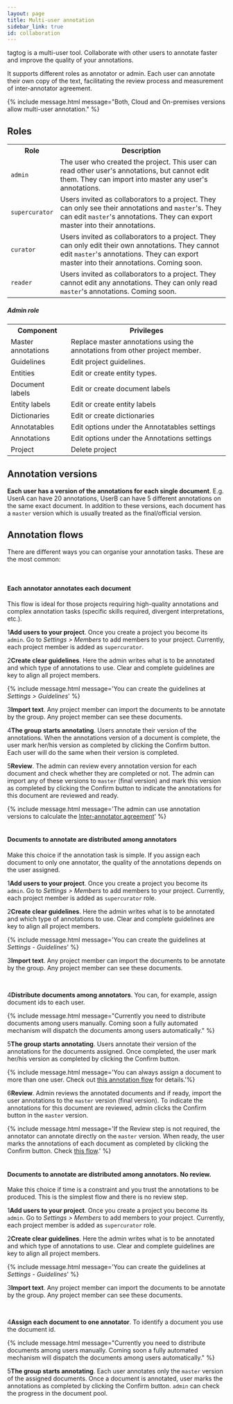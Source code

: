 ```yaml
---
layout: page
title: Multi-user annotation
sidebar_link: true
id: collaboration
---
```

<div class="two-third-col">
  <p>tagtog is a multi-user tool. Collaborate with other users to annotate faster and improve the quality of your annotations.</p>
  <p>It supports different roles as annotator or admin. Each user can annotate their own copy of the text, facilitating the review process and measurement of inter-annotator agreement.</p>
</div>
<div class="one-third-col">
  {% include message.html message="Both, Cloud and On-premises versions allow multi-user annotation." %}
</div>

<div class="two-third-col">
<h2>Roles</h2>
  <table style="width:100%">
    <tr>
      <th>Role</th>
      <th>Description</th>
    </tr>
    <tr>
      <td><code>admin</code></td>
      <td>The user who created the project. This user can read other user's annotations, but cannot edit them. They can import into master any user's annotations.</td>
    </tr>
    <tr>
      <td><code>supercurator</code></td>
      <td>Users invited as collaborators to a project. They can only see their annotations and <code>master</code>'s. They can edit <code>master</code>'s annotations. They can export master into their annotations.</td>
    </tr>
    <tr>
      <td><code class="soon">curator</code></td>
      <td><span class="soon">Users invited as collaborators to a project. They can only edit their own annotations. They cannot edit <code>master</code>'s annotations. They can export master into their annotations.</span> Coming soon.</td>
    </tr>
    <tr>
      <td><code class="soon">reader</code></td>
      <td><span class="soon">Users invited as collaborators to a project. They cannot edit any annotations. They can only read <code>master</code>'s annotations.</span> Coming soon.</td>
    </tr>
  </table>
  <h5>Admin role</h5>
  <table style="width:100%">
    <tr>
      <th>Component</th>
      <th>Privileges</th>
    </tr>
    <tr>
      <td>Master annotations</td>
      <td>Replace master annotations using the annotations from other project member.</td>
    </tr>
    <tr>
      <td>Guidelines</td>
      <td>Edit project guidelines.</td>
    </tr>
    <tr>
      <td>Entities</td>
      <td>Edit or create entity types.</td>
    </tr>
    <tr>
      <td>Document labels</td>
      <td>Edit or create document labels</td>
    </tr>
    <tr>
      <td>Entity labels</td>
      <td>Edit or create entity labels</td>
    </tr>
    <tr>
      <td>Dictionaries</td>
      <td>Edit or create dictionaries</td>
    </tr>
    <tr>
      <td>Annotatables</td>
      <td>Edit options under the Annotatables settings</td>
    </tr>
    <tr>
      <td>Annotations</td>
      <td>Edit options under the Annotations settings</td>
    </tr>
    <tr>
      <td>Project</td>
      <td>Delete project</td>
    </tr>
  </table>
</div>
<div class="one-third-col">
</div>

<div class="two-third-col">
  <h2>Annotation versions</h2>
  <p><strong>Each user has a version of the annotations for each single document</strong>. E.g. UserA can have 20 annotations, UserB can have 5 different annotations on the same exact document. In addition to these versions, each document has a <code>master</code> version which is usually treated as the final/official version.</p>
</div>
<div class="one-third-col">
</div>

<div class="two-third-col">
  <h2>Annotation flows</h2>
  <p>There are different ways you can organise your annotation tasks. These are the most common:</p>
  <br/>
  <h4>Each annotator annotates each document</h4>
  <p>This flow is ideal for those projects requiring high-quality annotations and complex annotation tasks (specific skills required, divergent interpretations, etc.).</p>
  <p class="numbered-item"><span class="number-1">1</span><strong>Add users to your project</strong>. Once you create a project you become its <code>admin</code>. Go to <i>Settings > Members</i> to add members to your project. Currently, each project member is added as <code>supercurator</code>.</p>
</div>
<div class="one-third-col">
</div>

<div class="two-third-col">
  <p class="numbered-item"><span class="number-2">2</span><strong>Create clear guidelines</strong>. Here the admin writes what is to be annotated and which type of annotations to use. Clear and complete guidelines are key to align all project members.</p>
</div>
<div class="one-third-col">
  {% include message.html message='You can create the guidelines at <i>Settings > Guidelines</i>' %}
</div>

<div class="two-third-col">
  <p class="numbered-item"><span class="number-3">3</span><strong>Import text</strong>. Any project member can import the documents to be annotate by the group. Any project member can see these documents.</p> 
</div>
<div class="one-third-col">
</div>

<div class="two-third-col">
  <p class="numbered-item"><span class="number-4">4</span><strong>The group starts annotating</strong>. Users annotate their version of the annotations. When the annotations version of a document is complete, the user mark her/his version as completed by clicking the Confirm button. Each user will do the same when their version is completed.</p> 
</div>
<div class="one-third-col">
</div>

<div class="two-third-col">
  <p class="numbered-item"><span class="number-5">5</span><strong>Review</strong>. The admin can review every annotation version for each document and check whether they are completed or not. The admin can import any of these versions to <code>master</code> (final version) and mark this version as completed by clicking the Confirm button to indicate the annotations for this document are reviewed and ready.</p> 
</div>
<div class="one-third-col">
  {% include message.html message='The admin can use annotation versions to calculate the <a href="https://corpuslinguisticmethods.wordpress.com/2014/01/15/what-is-inter-annotator-agreement/">Inter-annotator agreement</a>' %}
</div>

<div class="two-third-col">
  <br/>
  <h4>Documents to annotate are distributed among annotators</h4>
  <p>Make this choice if the annotation task is simple. If you assign each document to only one annotator, the quality of the annotations depends on the user assigned. </p>
  <p class="numbered-item"><span class="number-1">1</span><strong>Add users to your project</strong>. Once you create a project you become its <code>admin</code>. Go to <i>Settings > Members</i> to add members to your project. Currently, each project member is added as <code>supercurator</code> role.</p>
</div>
<div class="one-third-col">
</div>

<div class="two-third-col">
  <p class="numbered-item"><span class="number-2">2</span><strong>Create clear guidelines</strong>. Here the admin writes what is to be annotated and which type of annotations to use. Clear and complete guidelines are key to align all project members.</p>
</div>
<div class="one-third-col">
  {% include message.html message='You can create the guidelines at <i>Settings - Guidelines</i>' %}
</div>

<div class="two-third-col">
  <p class="numbered-item"><span class="number-3">3</span><strong>Import text</strong>. Any project member can import the documents to be annotate by the group. Any project member can see these documents.</p>
</div>
<div class="one-third-col">
</div>

<div class="two-third-col">
<br>
  <p class="numbered-item"><span class="number-4">4</span><strong>Distribute documents among annotators</strong>. You can, for example, assign document ids to each user. </p>
</div>
<div class="one-third-col">
  {% include message.html message="Currently you need to distribute documents among users manually. Coming soon a fully automated mechanism will dispatch the documents among users automatically." %}
</div>

<div class="two-third-col">
  <p class="numbered-item"><span class="number-5">5</span><strong>The group starts annotating</strong>. Users annotate their version of the annotations for the documents assigned. Once completed, the user mark her/his version as completed by clicking the Confirm button.</p>
</div>
<div class="one-third-col">
  
  {% include message.html message='You can always assign a document to more than one user. Check out <a href="#each-annotator-annotates-each-document">this annotation flow</a> for details.'%}
</div>

<div class="two-third-col">
  <p class="numbered-item"><span class="number-6">6</span><strong>Review</strong>. Admin reviews the annotated documents and if ready, import the user annotations to the <code>master</code> version (final version). To indicate the annotations for this document are reviewed, admin clicks the Confirm button in the <code>master</code> version.</p> 
</div>
<div class="one-third-col">
  {% include message.html message='If the Review step is not required, the annotator can annotate directly on the <code>master</code> version. When ready, the user marks the annotations of each document as completed by clicking the Confirm button. Check <a href="/collaboration.html#documents-to-annotate-are-distributed-among-annotators-no-review">this flow</a>.' %}
</div>

















<div class="two-third-col">
  <br/>
  <h4>Documents to annotate are distributed among annotators. No review.</h4>
  <p>Make this choice if time is a constraint and you trust the annotations to be produced. This is the simplest flow and there is no review step.</p>
  <p class="numbered-item"><span class="number-1">1</span><strong>Add users to your project</strong>. Once you create a project you become its <code>admin</code>. Go to <i>Settings > Members</i> to add members to your project. Currently, each project member is added as <code>supercurator</code> role.</p>
</div>
<div class="one-third-col">
</div>

<div class="two-third-col">
  <p class="numbered-item"><span class="number-2">2</span><strong>Create clear guidelines</strong>. Here the admin writes what is to be annotated and which type of annotations to use. Clear and complete guidelines are key to align all project members.</p>
</div>
<div class="one-third-col">
  {% include message.html message='You can create the guidelines at <i>Settings - Guidelines</i>' %}
</div>

<div class="two-third-col">
  <p class="numbered-item"><span class="number-3">3</span><strong>Import text</strong>. Any project member can import the documents to be annotate by the group. Any project member can see these documents.</p>
</div>
<div class="one-third-col">
</div>

<div class="two-third-col">
<br>
  <p class="numbered-item"><span class="number-4">4</span><strong>Assign each document to one annotator</strong>. To identify a document you use the document id. </p>
</div>
<div class="one-third-col">
  {% include message.html message="Currently you need to distribute documents among users manually. Coming soon a fully automated mechanism will dispatch the documents among users automatically." %}
</div>

<div class="two-third-col">
  <p class="numbered-item"><span class="number-5">5</span><strong>The group starts annotating</strong>. Each user annotates only the <code>master</code> version of the assigned documents. Once a document is annotated, user marks the annotations as completed by clicking the Confirm button. <code>admin</code> can check the progress in the document pool.</p>
</div>
<div class="one-third-col">
</div>



